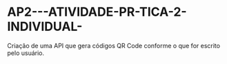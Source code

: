 # AP2---ATIVIDADE-PR-TICA-2-INDIVIDUAL-
Criação de uma API que gera códigos QR Code conforme o que for escrito pelo usuário.
